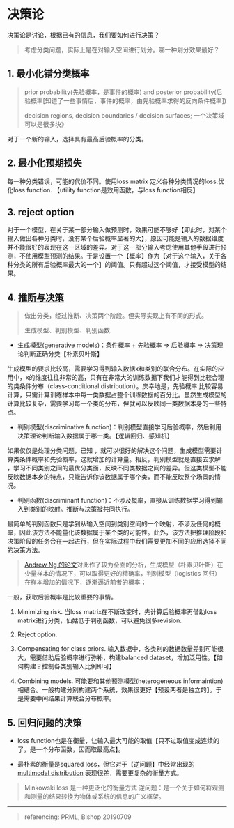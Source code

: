 # 决策论

决策论是讨论，根据已有的信息，我们要如何进行决策？

> 考虑分类问题，实际上是在对输入空间进行划分。哪一种划分效果最好？

## 1. 最小化错分类概率

> prior probability(先验概率，是事件的概率) and posterior probability(后验概率[知道了一些事情后，事件的概率，由先验概率求得的反向条件概率]) 
> 
> decision regions, decision boundaries / decision surfaces; 一个决策域可以是很多块》

对于一个新的输入，选择具有最高后验概率的分类。

## 2. 最小化预期损失

每一种分类错误，可能的代价不同。使用loss matrix 定义各种分类情况的loss.优化loss function. 【utility function是效用函数，与loss function相反】

## 3. reject option

对于一个模型，在关于某一部分输入做预测时，效果可能不够好【即此时，对某个输入做出各种分类时，没有某个后验概率显著的大】，原因可能是输入的数据维度并不能很好的表现在这一区域的差异。对于这一部分输入考虑使用其他手段进行预测，不使用模型预测的结果。于是设置一个【概率】作为【对于这个输入，关于各种分类的所有后验概率最大的一个】的阈值。只有超过这个阈值，才接受模型的结果。

## 4. [推断与决策](https://blog.csdn.net/danieljianfeng/article/details/41896323)

> 做出分类，经过推断、决策两个阶段。但实际实现上有不同的形式。
> 
> 生成模型、判别模型、判别函数.

* 生成模型(generative models)：条件概率 + 先验概率 => 后验概率 => 决策理论判断正确分类【朴素贝叶斯】

生成模型的要求比较高，需要学习得到输入数据x和类别的联合分布。在实际的应用中，x的维度往往非常的高，只有在非常大的训练数据下我们才能得到比较合理的类条件分布（class-conditional distribution）。庆幸地是，先验概率 比较容易计算，只需计算训练样本中每一类数据占整个训练数据的百分比。虽然生成模型的计算比较复杂，需要学习每一个类的分布，但就可以反映同一类数据本身的一些特点。

* 判别模型(discriminative function)：判别模型直接学习后验概率，然后利用决策理论判断输入数据属于哪一类。【逻辑回归、感知机】

如果仅仅是处理分类问题，已知 ，就可以很好的解决这个问题，生成模型需要计算类条件概率和先验概率，这就增加的计算量。相反，判别模型就是直接去求解 ，学习不同类别之间的最优分类面，反映不同类数据之间的差异。但这类模型不能反映数据本身的特点，只能告诉你该数据属于哪个类，而不能反映整个场景的情况。

* 判别函数(discriminant function)：不涉及概率，直接从训练数据学习得到输入到类别的映射。推断与决策被共同执行。

最简单的判别函数只是学到从输入空间到类别空间的一个映射，不涉及任何的概率，因此该方法不能量化该数据属于某个类的可能性。此外，该方法把推理阶段和决策阶段的任务合在一起进行，但在实际过程中我们需要更加不同的应用选择不同的决策方法。

> [Andrew Ng 的论文](https://ai.stanford.edu/~ang/papers/nips01-discriminativegenerative.pdf)对此作了较为全面的分析，生成模型（朴素贝叶斯）在少量样本的情况下，可以取得更好的精确率，判别模型（logistics 回归）在样本增加的情况下，逐渐逼近前者的概率；

一般，获取后验概率是比较重要的事情。

1. Minimizing risk. 当loss matrix在不断改变时，先计算后验概率再借助loss matrix进行分类，仙姑低于判别函数，可以避免很多revision.

2. Reject option.

3. Compensating for class priors. 输入数据中，各类别的数据数量差别可能很大，需要借助后验概率进行弥补，构建balanced dataset，增加泛用性。【如何构建？控制各类别输入比例即可】

4. Combining models. 可能要和其他预测模型(heterogeneous informaintion)相结合。一般构建分别构建两个系统，效果很更好【预设两者是独立的】。于是需要中间结果计算联合分布概率。

## 5. 回归问题的决策

* loss function也是在衡量，让输入最大可能的取值【只不过取值变成连续的了，是一个分布函数，因而取最高点】。

* 最朴素的衡量是squared loss，但它对于【逆问题】中经常出现的 [multimodal distribution](https://en.wikipedia.org/wiki/Multimodal_distribution) 表现很差，需要更复杂的衡量方式。

> Minkowski loss 是一种更泛化的衡量方式
> 逆问题：是一个关于如何将观测和测量的结果转换为物体或系统的信息的广义框架。

***

> referencing: PRML, Bishop
> 20190709